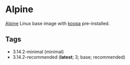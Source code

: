 # Alpine

[Alpine][] Linux base image with [koopa][] pre-installed.

## Tags

- 3.14.2-minimal (minimal)
- 3.14.2-recommended (**latest**; 3; base; recommended)

[alpine]: https://alpinelinux.org/
[koopa]: https://koopa.acidgenomics.com/
